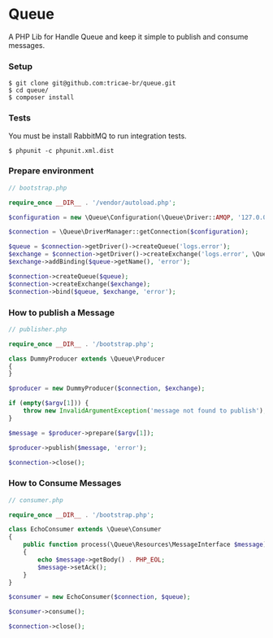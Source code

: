 # Queue
A PHP Lib for Handle Queue and keep it simple to publish and consume messages.

### Setup

```
$ git clone git@github.com:tricae-br/queue.git
$ cd queue/
$ composer install
```

### Tests

You must be install RabbitMQ to run integration tests.

```
$ phpunit -c phpunit.xml.dist
```

### Prepare environment

```php
// bootstrap.php

require_once __DIR__ . '/vendor/autoload.php';

$configuration = new \Queue\Configuration(\Queue\Driver::AMQP, '127.0.0.1', 5672, 'guest', 'guest');

$connection = \Queue\DriverManager::getConnection($configuration);

$queue = $connection->getDriver()->createQueue('logs.error');
$exchange = $connection->getDriver()->createExchange('logs.error', \Queue\Resources\Exchange::TYPE_DIRECT);
$exchange->addBinding($queue->getName(), 'error');

$connection->createQueue($queue);
$connection->createExchange($exchange);
$connection->bind($queue, $exchange, 'error');
```

### How to publish a Message

```php
// publisher.php

require_once __DIR__ . '/bootstrap.php';

class DummyProducer extends \Queue\Producer
{
}

$producer = new DummyProducer($connection, $exchange);

if (empty($argv[1])) {
    throw new InvalidArgumentException('message not found to publish');
}

$message = $producer->prepare($argv[1]);

$producer->publish($message, 'error');

$connection->close();
```

### How to Consume Messages

```php
// consumer.php

require_once __DIR__ . '/bootstrap.php';

class EchoConsumer extends \Queue\Consumer
{
    public function process(\Queue\Resources\MessageInterface $message)
    {
        echo $message->getBody() . PHP_EOL;
        $message->setAck();
    }
}

$consumer = new EchoConsumer($connection, $queue);

$consumer->consume();

$connection->close();
```
